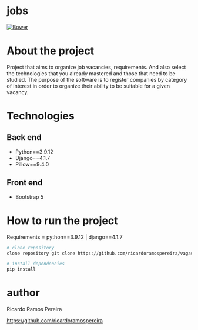 # jobs
[![Bower](https://img.shields.io/bower/l/django)](https://github.com/ricardoramospereira/vagas_emprego/blob/main/LICENSE)

# About the project
Project that aims to organize job vacancies, requirements. And also select the technologies that you already mastered and those that need to be studied. 
The purpose of the software is to register companies by category of interest in order to organize their ability to be suitable for a given vacancy.

# Technologies
## Back end
* Python==3.9.12
* Django==4.1.7
* Pillow==9.4.0

## Front end
* Bootstrap 5

# How to run the project
Requirements = python==3.9.12 | django==4.1.7

```bash
# clone repository
clone repository git clone https://github.com/ricardoramospereira/vagas_emprego.git

# install dependencies
pip install
```

# author
Ricardo Ramos Pereira

https://github.com/ricardoramospereira




